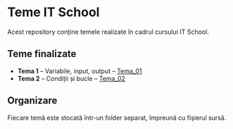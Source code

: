 # Teme IT School

Acest repository conține temele realizate în cadrul cursului IT School.

## Teme finalizate

- **Tema 1** – Variabile, input, output – [Tema_01](Tema_01/Tema_01.py)
- **Tema 2** – Condiții și bucle – [Tema_02](Tema_02/Tema_02.py)

## Organizare

Fiecare temă este stocată într-un folder separat, împreună cu fișierul sursă.
